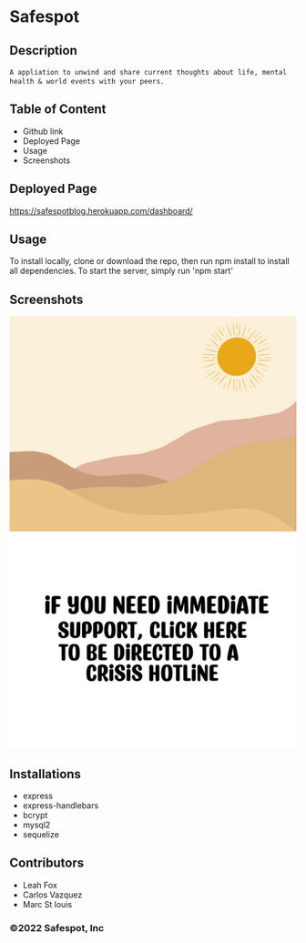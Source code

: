 # Safespot 

## Description
    A appliation to unwind and share current thoughts about life, mental health & world events with your peers. 

## Table of Content
- Github link
- Deployed Page
- Usage
- Screenshots

## Deployed Page

https://safespotblog.herokuapp.com/dashboard/

## Usage

To install locally, clone or download the repo, then run npm install to install all dependencies. To start the server, simply run 'npm start'

## Screenshots
![](public/stylesheets/images/background-sun.jpg)
![](public/stylesheets/images/hotlineNEW.png)


## Installations
- express
- express-handlebars
- bcrypt
- mysql2
- sequelize

## Contributors 
- Leah Fox 
- Carlos Vazquez
- Marc St louis

### ©️2022 Safespot, Inc 